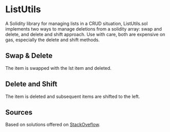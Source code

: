 # ListUtils
A Solidity library for managing lists in a CRUD situation, ListUtils.sol implements two ways to manage deletions from a solidity array: swap and delete, and delete and shift approach. Use with care, both are expensive on gas, especially the delete and shift methods.

## Swap & Delete
The item is swapped with the lst item and deleted. 

## Delete and Shift
The item is deleted and subsequent items are shifted to the left. 

## Sources
Based on solutions offered on [StackOveflow](https://stackoverflow.com/questions/49051856/is-there-a-pop-functionality-for-solidity-arrays).
